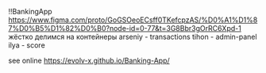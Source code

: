 !!BankingApp
https://www.figma.com/proto/GoGSOeoECsff0TKefcpzAS/%D0%A1%D1%87%D0%B5%D1%82%D0%B0?node-id=0-77&t=3G8Bbr3gOrRC6Xpd-1
жёстко делимся на контейнеры
arseniy - transactions
tihon - admin-panel
ilya - score


see online
<https://evolv-x.github.io/Banking-App/>
